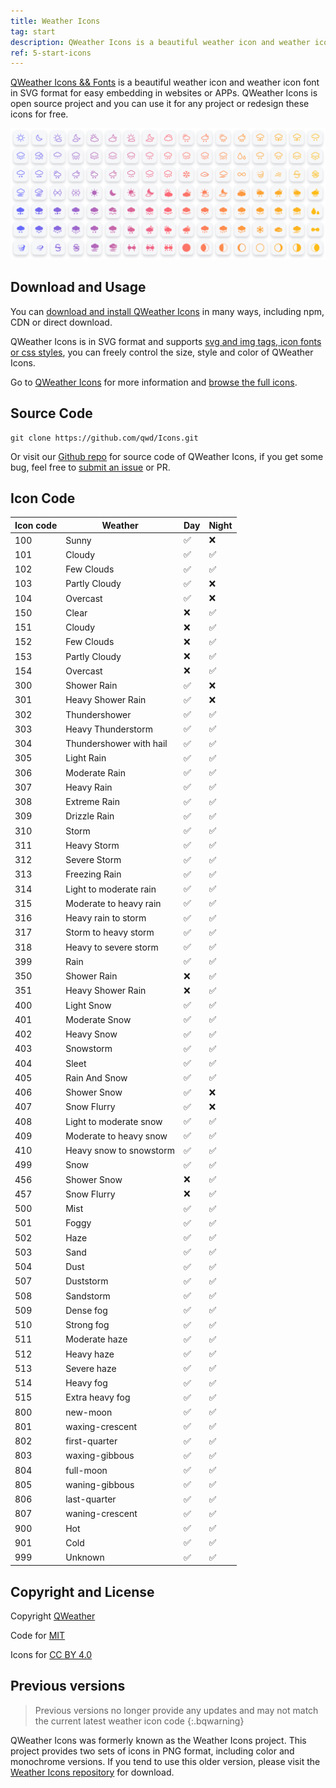 ```yaml
---
title: Weather Icons
tag: start
description: QWeather Icons is a beautiful weather icon and weather icon font in SVG format for easy embedding in websites or APPs. QWeather Icons is open source project and you can use it for any project or redesign these icons for free.
ref: 5-start-icons
---
```


[QWeather Icons && Fonts](https://icons.qweather.com/en/) is a beautiful weather icon and weather icon font in SVG format for easy embedding in websites or APPs. QWeather Icons is open source project and you can use it for any project or redesign these icons for free.

<a href="https://icons.qweather.com/en/">![图标截图](/assets/images/content/qweather-icon-screenshot-new.png)</a>

## Download and Usage

You can [download and install QWeather Icons](https://icons.qweather.com/en/install/) in many ways, including npm, CDN or direct download.

QWeather Icons is in SVG format and supports [svg and img tags, icon fonts or css styles](https://icons.qweather.com/en/usage/), you can freely control the size, style and color of QWeather Icons.

Go to [QWeather Icons](https://icons.qweather.com/en/) for more information and [browse the full icons](https://icons.qweather.com/en/icons/).

## Source Code

```
git clone https://github.com/qwd/Icons.git
```

Or visit our [Github repo](https://github.com/qwd/Icons) for source code of QWeather Icons, if you get some bug, feel free to [submit an issue](https://github.com/qwd/Icons/issues) or PR.

## Icon Code

| Icon code | Weather                 | Day      | Night    |
| --------- | ----------------------- | -------- | -------- |
| 100       | Sunny                   | &#9989;  | &#10060; |
| 101       | Cloudy                  | &#9989;  | &#9989;  |
| 102       | Few Clouds              | &#9989;  | &#9989;  |
| 103       | Partly Cloudy           | &#9989;  | &#10060; |
| 104       | Overcast                | &#9989;  | &#10060; |
| 150       | Clear                   | &#10060; | &#9989;  |
| 151       | Cloudy                  | &#10060; | &#9989;  |
| 152       | Few Clouds              | &#10060; | &#9989;  |
| 153       | Partly Cloudy           | &#10060; | &#9989;  |
| 154       | Overcast                | &#10060; | &#9989;  |
| 300       | Shower Rain             | &#9989;  | &#10060; |
| 301       | Heavy Shower Rain       | &#9989;  | &#10060; |
| 302       | Thundershower           | &#9989;  | &#9989;  |
| 303       | Heavy Thunderstorm      | &#9989;  | &#9989;  |
| 304       | Thundershower with hail | &#9989;  | &#9989;  |
| 305       | Light Rain              | &#9989;  | &#9989;  |
| 306       | Moderate Rain           | &#9989;  | &#9989;  |
| 307       | Heavy Rain              | &#9989;  | &#9989;  |
| 308       | Extreme Rain            | &#9989;  | &#9989;  |
| 309       | Drizzle Rain            | &#9989;  | &#9989;  |
| 310       | Storm                   | &#9989;  | &#9989;  |
| 311       | Heavy Storm             | &#9989;  | &#9989;  |
| 312       | Severe Storm            | &#9989;  | &#9989;  |
| 313       | Freezing Rain           | &#9989;  | &#9989;  |
| 314       | Light to moderate rain  | &#9989;  | &#9989;  |
| 315       | Moderate to heavy rain  | &#9989;  | &#9989;  |
| 316       | Heavy rain to storm     | &#9989;  | &#9989;  |
| 317       | Storm to heavy storm    | &#9989;  | &#9989;  |
| 318       | Heavy to severe storm   | &#9989;  | &#9989;  |
| 399       | Rain                    | &#9989;  | &#9989;  |
| 350       | Shower Rain             | &#10060; | &#9989;  |
| 351       | Heavy Shower Rain       | &#10060; | &#9989;  |
| 400       | Light Snow              | &#9989;  | &#9989;  |
| 401       | Moderate Snow           | &#9989;  | &#9989;  |
| 402       | Heavy Snow              | &#9989;  | &#9989;  |
| 403       | Snowstorm               | &#9989;  | &#9989;  |
| 404       | Sleet                   | &#9989;  | &#9989;  |
| 405       | Rain And Snow           | &#9989;  | &#9989;  |
| 406       | Shower Snow             | &#9989;  | &#10060; |
| 407       | Snow Flurry             | &#9989;  | &#10060; |
| 408       | Light to moderate snow  | &#9989;  | &#9989;  |
| 409       | Moderate to heavy snow  | &#9989;  | &#9989;  |
| 410       | Heavy snow to snowstorm | &#9989;  | &#9989;  |
| 499       | Snow                    | &#9989;  | &#9989;  |
| 456       | Shower Snow             | &#10060; | &#9989;  |
| 457       | Snow Flurry             | &#10060; | &#9989;  |
| 500       | Mist                    | &#9989;  | &#9989;  |
| 501       | Foggy                   | &#9989;  | &#9989;  |
| 502       | Haze                    | &#9989;  | &#9989;  |
| 503       | Sand                    | &#9989;  | &#9989;  |
| 504       | Dust                    | &#9989;  | &#9989;  |
| 507       | Duststorm               | &#9989;  | &#9989;  |
| 508       | Sandstorm               | &#9989;  | &#9989;  |
| 509       | Dense fog               | &#9989;  | &#9989;  |
| 510       | Strong fog              | &#9989;  | &#9989;  |
| 511       | Moderate haze           | &#9989;  | &#9989;  |
| 512       | Heavy haze              | &#9989;  | &#9989;  |
| 513       | Severe haze             | &#9989;  | &#9989;  |
| 514       | Heavy fog               | &#9989;  | &#9989;  |
| 515       | Extra heavy fog         | &#9989;  | &#9989;  |
| 800       | new-moon                | &#9989;  | &#9989;  |
| 801       | waxing-crescent         | &#9989;  | &#9989;  |
| 802       | first-quarter           | &#9989;  | &#9989;  |
| 803       | waxing-gibbous          | &#9989;  | &#9989;  |
| 804       | full-moon               | &#9989;  | &#9989;  |
| 805       | waning-gibbous          | &#9989;  | &#9989;  |
| 806       | last-quarter            | &#9989;  | &#9989;  |
| 807       | waning-crescent         | &#9989;  | &#9989;  |
| 900       | Hot                     | &#9989;  | &#9989;  |
| 901       | Cold                    | &#9989;  | &#9989;  |
| 999       | Unknown                 | &#9989;  | &#9989;  |


## Copyright and License

Copyright [QWeather](https://www.qweather.com/)

Code for [MIT](https://github.com/qwd/Icons/blob/main/LICENSE)

Icons for [CC BY 4.0](https://creativecommons.org/licenses/by/4.0/)

## Previous versions

> Previous versions no longer provide any updates and may not match the current latest weather icon code
{:.bqwarning}

QWeather Icons was formerly known as the Weather Icons project. This project provides two sets of icons in PNG format, including color and monochrome versions. If you tend to use this older version, please visit the [Weather Icons repository](https://github.com/qwd/WeatherIcon) for download.
